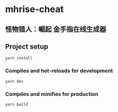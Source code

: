 # mhrise-cheat

## 怪物猎人：崛起 金手指在线生成器

## Project setup
```
yarn install
```

### Compiles and hot-reloads for development
```
yarn dev
```

### Compiles and minifies for production
```
yarn build
```
